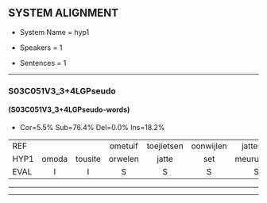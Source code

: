 
## SYSTEM ALIGNMENT

- System Name = hyp1

- Speakers = 1

- Sentences = 1

---

### S03C051V3_3+4LGPseudo

#### (S03C051V3_3+4LGPseudo-words)

- Cor=5.5%	Sub=76.4%	Del=0.0%	Ins=18.2%

|  |  |  |  |  |  |  |  |  |  |  |  |  |  |  |  |  |  |  |  |  |  |  |  |  |  |  |  |  |  |  |  |  |  |  |  |  |  |  |  |  |  |  |  |  |  |  |  |  |  |  |  |  |  |  |  |
|:--- |:---:|:---:|:---:|:---:|:---:|:---:|:---:|:---:|:---:|:---:|:---:|:---:|:---:|:---:|:---:|:---:|:---:|:---:|:---:|:---:|:---:|:---:|:---:|:---:|:---:|:---:|:---:|:---:|:---:|:---:|:---:|:---:|:---:|:---:|:---:|:---:|:---:|:---:|:---:|:---:|:---:|:---:|:---:|:---:|:---:|:---:|:---:|:---:|:---:|:---:|:---:|:---:|:---:|:---:|:---:|
| REF |  |  | ometuif | toejietsen | oonwijlen | jattesiet | nurudien | stoenydaas | deuveltek | * | juitonie | gevijdel | sidowaan | spekkeraai | wachteniek | verpierik | nappegreeuw | * | mantaroen | schielendaspen | crobeklunker | kabbestepen | verwarig |  |  | ooiebiekje | fandelig | jalekrewen |  |  |  |  |  | smoralij | zeekvlachine | kanaroe | * | toineetlijgen | meitsegrok | kantelogsten | ondermind | choporatie | zennebral | * | ijraspangen | blottenduuf | girdofhaalder | tobbermoeit | poentalschouden | havedil | verbrakkertje |  | gerauwejaak | * | hapeneren |
| HYP1 | omoda | tousite | orwelen | jatte | set | meurudeen | stoennedas | duiveldik | je | jetoni | gveidel | cidewan | speccurai | wachtte | ik | surperik | mapbeggrijw | manandaroon | schelen | daspen | krobbeklunker | kabestepen | verwarig | ooi | je | beeje | fandeleg | jalekrewen | smorala | veekflesheno | canaro | toin | ton | eetleigen | netse | grok | kantel | ohsten | onderneemt | choporati | zinnenbral | un | enrspangn | plotten | dief | girdof | halder | tobbermoet | koentalshouwenen | havedel | verbrakkertje | ger | gerouwe | gacq | haenren |
| EVAL | I | I | S | S | S | S | S | S | S | S | S | S | S | S | S | S | S | S | S | S | S | S |  | I | I | S | S |  | I | I | I | I | I | S | S | S | S | S | S | S | S | S | S | S | S | S | S | S | S | S |  | I | S | S | S |
---

---
